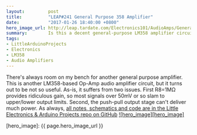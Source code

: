 ```yaml
---
layout:         post
title:          "LEAP#241 General Purpose 358 Amplifier"
date:           "2017-01-26 18:40:00 +0800"
hero_image_url: http://leap.tardate.com/Electronics101/AudioAmps/GeneralPurpose358/assets/GeneralPurpose358_build.jpg
summary:        Is this a decent general-purpose LM358 amplifier circuit? Turns out, not so much!
tags:
- LittleArduinoProjects
- Electronics
- LM358
- Audio Amplifiers
---
```


There's always room on my bench for another general purpose amplifier.
This is another LM358-based Op-Amp audio amplifier circuit, but it turns
out to be not so useful. As-is, it suffers from two issues.
First R8=1MΩ provides ridiculous gain, so most signals over 50mV or so slam to upper/lower output limits.
Second, the push-pull output stage can't deliver much power.
As always, [all notes, schematics and code are in the Little Electronics & Arduino Projects repo on GitHub][project]
[![hero_image][hero_image]][project]

[leap]: http://leap.tardate.com
[project]: https://github.com/tardate/LittleArduinoProjects/tree/master/Electronics101/AudioAmps/GeneralPurpose358
[hero_image]: {{ page.hero_image_url }}
